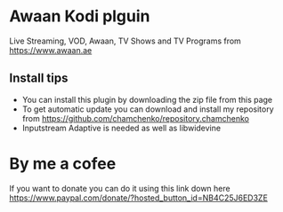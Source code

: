 # Awaan Kodi plguin

Live Streaming, VOD, Awaan, TV Shows and TV Programs from https://www.awaan.ae

## Install tips
 - You can install this plugin by downloading the zip file from this page
 - To get automatic update you can download and install my repository from https://github.com/chamchenko/repository.chamchenko
 - Inputstream Adaptive is needed as well as libwidevine 

# By me a cofee
If you want to donate you can do it using this link down here
https://www.paypal.com/donate/?hosted_button_id=NB4C25J6ED3ZE
